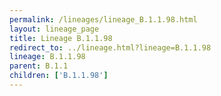 ```yaml
---
permalink: /lineages/lineage_B.1.1.98.html
layout: lineage_page
title: Lineage B.1.1.98
redirect_to: ../lineage.html?lineage=B.1.1.98
lineage: B.1.1.98
parent: B.1.1
children: ['B.1.1.98']
---
```

